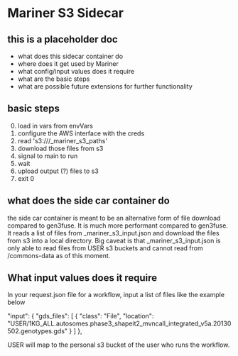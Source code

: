 # Mariner S3 Sidecar

## this is a placeholder doc

- what does this sidecar container do
- where does it get used by Mariner
- what config/input values does it require
- what are the basic steps
- what are possible future extensions for further functionality

## basic steps

00. load in vars from envVars
0. configure the AWS interface with the creds
1. read 's3://<twd>/_mariner_s3_paths'
2. download those files from s3
3. signal to main to run
4. wait
5. upload output (?) files to s3
6. exit 0

## what does the side car container do

the side car container is meant to be an alternative form of file download compared to gen3fuse. It is much more performant compared to gen3fuse. It reads a list of files from _mariner_s3_input.json and download the files from s3 into a local directory. Big caveat is that _mariner_s3_input.json is only able to read files from USER s3 buckets and cannot read from /commons-data as of this moment.

## What input values does it require

In your request.json file for a workflow, input a list of files like the example below

"input": {
    "gds_files": [
      {
        "class": "File",
        "location": "USER/1KG_ALL.autosomes.phase3_shapeit2_mvncall_integrated_v5a.20130502.genotypes.gds"
      }
    ]
  },

USER will map to the personal s3 bucket of the user who runs the workflow.
